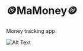 # 🪙MaMoney🪙

Money tracking app

![Alt Text](https://media.tenor.com/EWRvErYGzPUAAAAC/bugs-bunny-looney-tunes.gif)
